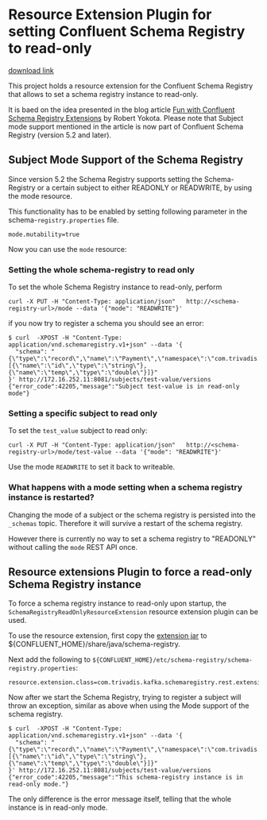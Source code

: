 # Resource Extension Plugin for setting Confluent Schema Registry to read-only

[download link](https://github.com/TrivadisPF/schema-registry-readonly-plugin/releases/download/1.0.0/schema-registry-readonly-plugin-1.0.0.jar)

This project holds a resource extension for the Confluent Schema Registry that allows to set a schema registry instance to read-only.


It is baed on the idea presented in the blog article [Fun with Confluent Schema Registry Extensions](https://yokota.blog/2019/01/14/fun-with-confluent-schema-registry-extensions/) by Robert Yokota. 
Please note that Subject mode support mentioned in the article is now part of Confluent Schema Registry (version 5.2 and later).

## Subject Mode Support of the Schema Registry

Since version 5.2 the Schema Registry supports setting the Schema-Registry or a certain subject to either READONLY or READWRITE, by using the mode resource. 

This functionality has to be enabled by setting following parameter in the schema-`registry.properties` file.

```
mode.mutability=true
```

Now you can use the `mode` resource:

### Setting the whole schema-registry to read only

To set the whole Schema Registry instance to read-only, perform

```
curl -X PUT -H "Content-Type: application/json"   http://<schema-registry-url>/mode --data '{"mode": "READWRITE"}'
```

if you now try to register a schema you should see an error:

```
$ curl  -XPOST -H "Content-Type: application/vnd.schemaregistry.v1+json" --data '{
  "schema": "{\"type\":\"record\",\"name\":\"Payment\",\"namespace\":\"com.trivadis.examples.clients.simpleavro\",\"fields\":[{\"name\":\"id\",\"type\":\"string\"},{\"name\":\"temp\",\"type\":\"double\"}]}"
}' http://172.16.252.11:8081/subjects/test-value/versions
{"error_code":42205,"message":"Subject test-value is in read-only mode"}
```

### Setting a specific subject to read only

To set the `test_value` subject to read only:

```
curl -X PUT -H "Content-Type: application/json"   http://<schema-registry-url>/mode/test-value --data '{"mode": "READWRITE"}'
```

Use the mode `READWRITE` to set it back to writeable. 

### What happens with a mode setting when a schema registry instance is restarted?

Changing the mode of a subject or the schema registry is persisted into the `_schemas` topic. Therefore it will survive a restart of the schema registry. 

However there is currently no way to set a schema registry to "READONLY" without calling the `mode` REST API once. 


## Resource extensions Plugin to force a read-only Schema Registry instance

To force a schema registry instance to read-only upon startup, the  `SchemaRegistryReadOnlyResourceExtension` resource extension plugin can be used.

To use the resource extension, first copy the [extension jar](https://github.com/TrivadisPF/schema-registry-readonly-plugin/releases/download/1.0.0/schema-registry-readonly-plugin-1.0.0.jar) to ${CONFLUENT_HOME}/share/java/schema-registry. 

Next add the following to `${CONFLUENT_HOME}/etc/schema-registry/schema-registry.properties`:

```
resource.extension.class=com.trivadis.kafka.schemaregistry.rest.extensions.SchemaRegistryReadOnlyResourceExtension
```

Now after we start the Schema Registry, trying to register a subject will throw an exception, similar as above when using the Mode support of the schema registry.

```
$ curl  -XPOST -H "Content-Type: application/vnd.schemaregistry.v1+json" --data '{
  "schema": "{\"type\":\"record\",\"name\":\"Payment\",\"namespace\":\"com.trivadis.examples.clients.simpleavro\",\"fields\":[{\"name\":\"id\",\"type\":\"string\"},{\"name\":\"temp\",\"type\":\"double\"}]}"
}' http://172.16.252.11:8081/subjects/test-value/versions
{"error_code":42205,"message":"This schema-registry instance is in read-only mode."}
```

The only difference is the error message itself, telling that the whole instance is in read-only mode.

